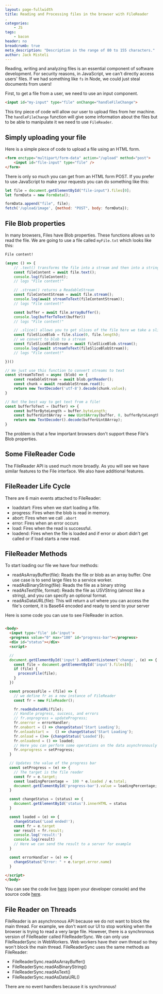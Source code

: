 ```yaml
---
layout: page-fullwidth
title: Reading and Processing files in the browser with FileReader
,
categories:
    - JS
tags:
    - bacon
header: no
breadcrumb: true
meta_description: "Description in the range of 80 to 155 characters."
author: Jack Misteli
---
```


Reading, writing and analyzing files is an essential component of software development. For security reasons, in JavaScript, we can't directly access users' files. If we had something like `fs` in Node, we could just steal documents from users! 

First, to get a file from a user, we need to use an input component.

```html
<input id="my-input" type="file" onChange="handleFileChange">
```

This tiny piece of code will allow our user to upload files from her machine. The `handleFileChange` function will give some information about the files but to be able to manipulate it we need to use `FileReader`.

## Simply uploading your file

Here is a simple piece of code to upload a file using an HTML form.

```html
<form enctype="multipart/form-data" action="/upload" method="post">
    <input id="file-input" type="file" />
</form>
```

There is only so much you can get from an HTML form POST. If you prefer to use JavaScript to make your requests you can do something like this:

```js
let file = document.getElementById("file-input").files[0];
let formData = new FormData();

formData.append("file", file);
fetch('/upload/image', {method: "POST", body: formData});
```

## File Blob properties

In many browsers, Files have Blob properties. These functions allows us to read the file. We are going to use a file called `myFile.txt` which looks like this:

```txt
File content!
```

```js
(async () => {
    // .text() transforms the file into a stream and then into a string
    const fileContent = await file.text();
    console.log(fileContent);
    // logs "File content!"

    // .stream() returns a ReadableStream
    const fileContentStream = await file.stream();
    console.log(await streamToText(fileContentStream));
    // logs "File content!"

    const buffer = await file.arrayBuffer();
    console.log(bufferToText(buffer))
    // logs "File content!"

    // .slice() allows you to get slices of the file here we take a slice of the entire file
    const fileSliceBlob = file.slice(0, file.length);
    // we convert to blob to a stream
    const fileSliceBlobStream = await fileSliceBlob.stream();
    console.log(await streamToText(fileSliceBlobStream));
    // logs "File content!"

})()

// We just use this function to convert streams to text
const streamToText = async (blob) => {
    const readableStream = await blob.getReader();
    const chunk = await readableStream.read();
    return new TextDecoder('utf-8').decode(chunk.value);
}

// Not the best way to get text from a file!
const bufferToText = (buffer) => {
    const bufferByteLength = buffer.byteLength;
    const bufferUint8Array = new Uint8Array(buffer, 0, bufferByteLength);
    return new TextDecoder().decode(bufferUint8Array);
}
```

The problem is that a few important browsers don't support these File's Blob properties. 

## Some FileReader Code

The FileReader API is used much more broadly. As you will see we have similar features to the File interface. We also have additional features.

## FileReader Life Cycle

There are 6 main events attached to FileReader:

- loadstart: Fires when we start loading a file.
- progress: Fires when the blob is read in memory.
- abort: Fires when we call `.abort`
- error: Fires when an error occurs
- load: Fires when the read is successful.
- loadend: Fires when the file is loaded and if error or abort didn't get called or if load starts a new read.

## FileReader Methods

To start loading our file we have four methods:

- readAsArrayBuffer(file): Reads the file or blob as an array buffer. One use case is to send large files to a service worker.
- readAsBinaryString(file): Reads the file as a binary string
- readAsText(file, format): Reads the file as USVString (almost like a string), and you can specify an optional format.
- readAsDataURL(file): This will return a url where you can access the file's content, it is Base64 encoded and ready to send to your server

Here is some code you can use to see FileReader in action.

```html

<body>
  <input type='file' id='input'>
  <progress value="0" max="100" id="progress-bar"></progress>
  <div id="status"></div>
  <script>

  //
  document.getElementById('input').addEventListener('change', (e) => {
    const file = document.getElementById('input').files[0];
    if (file) {
      processFile(file);
    }
  })

  const processFile = (file) => {
    // we define fr as a new instance of FileReader
    const fr = new FileReader();

    fr.readAsDataURL(file);
    // Handle progress, success, and errors
    // fr.onprogress = updateProgress;
    fr.onerror = errorHandler;
    fr.onabort = () => changeStatus('Start Loading');
    fr.onloadstart =   () => changeStatus('Start Loading');
    fr.onload = ()=> {changeStatus('Loaded')};
    fr.onloadend = () => loaded;
    // Here you can perform some operations on the data asynchronously
    fr.onprogress = setProgress;
  }

  // Updates the value of the progress bar
  const setProgress = (e) => {
    // The target is the file reader
    const fr = e.target;
    const loadingPercentage =  100 * e.loaded / e.total;
    document.getElementById('progress-bar').value = loadingPercentage;
  }

  const changeStatus = (status) => {
    document.getElementById('status').innerHTML = status
  }

  const loaded = (e) => {
    changeStatus('Load ended!');
    const fr = e.target
    var result = fr.result;
    console.log('result:')
    console.log(result)
    // Here we can send the result to a server for example
  }

  const errorHandler = (e) => {
    changeStatus("Error: " + e.target.error.name)
  }

</script>
</body>

```

You can see the code live [here](https://otomakan.github.io/jmisteli.github.io/snippets/file-reader/index.html) (open your developer console) and the source code [here](https://github.com/Otomakan/jmisteli.github.io/blob/master/snippets/file-reader/index.html).

## File Reader on Threads

FileReader is an asynchronous API because we do not want to block the main thread. For example, we don't want our UI to stop working when the browser is trying to read a very large file. However, there is a synchronous  version of FileReader called FileReaderSync. We can only use FileReaderSync in WebWorkers. Web workers have their own thread so they won't block the main thread. FileReaderSync uses the same methods as FileReader:

- FileReaderSync.readAsArrayBuffer()
- FileReaderSync.readAsBinaryString()
- FileReaderSync.readAsText()
- FileReaderSync.readAsDataURL()

There are no event handlers because it is synchronous!
